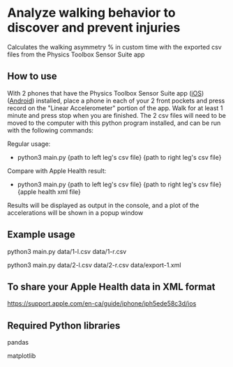 # Analyze walking behavior to discover and prevent injuries

Calculates the walking asymmetry % in custom time with the exported csv files from the Physics Toolbox Sensor Suite app

## How to use

With 2 phones that have the Physics Toolbox Sensor Suite app ([iOS](https://apps.apple.com/us/app/physics-toolbox-sensor-suite/id1128914250)) ([Android](https://play.google.com/store/apps/details?id=com.chrystianvieyra.physicstoolboxsuite&hl=en_CA&gl=US)) installed, place a phone in each of your 2 front pockets and press record on the "Linear Accelerometer" portion of the app. Walk for at least 1 minute and press stop when you are finished. The 2 csv files will need to be moved to the computer with this python program installed, and can be run with the following commands:

Regular usage:

- python3 main.py \{path to left leg's csv file} \{path to right leg's csv file}

Compare with Apple Health result:

- python3 main.py \{path to left leg's csv file} \{path to right leg's csv file} \{apple health xml file}

Results will be displayed as output in the console, and a plot of the accelerations will be shown in a popup window

## Example usage

python3 main.py data/1-l.csv data/1-r.csv

python3 main.py data/2-l.csv data/2-r.csv data/export-1.xml

## To share your Apple Health data in XML format

https://support.apple.com/en-ca/guide/iphone/iph5ede58c3d/ios

## Required Python libraries

pandas

matplotlib

